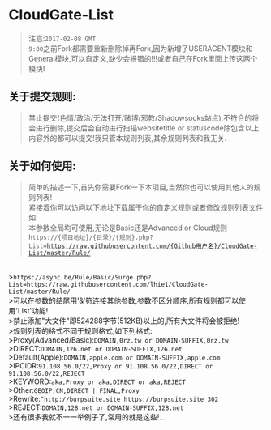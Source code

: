 # CloudGate-List
>注意:<code>2017-02-08 GMT 9:00</code>之前Fork都需要重新删除掉再Fork,因为新增了USERAGENT模块和General模块,可以自定义,缺少会报错的!!!或者自己在Fork里面上传这两个模块!
## 关于提交规则:
>禁止提交(色情/政治/无法打开/赌博/邪教/Shadowsocks站点),不符合的将会进行删除,提交后会自动进行扫描websitetitle or statuscode除包含以上内容外的都可以提交!我只管本规则列表,其余规则列表和我无关.
## 关于如何使用:
>简单的描述一下,首先你需要Fork一下本项目,当然你也可以使用其他人的规则列表!<br>
>紧接着你可以访问以下地址下载属于你的自定义规则或者修改规则列表文件如:<br>
>本参数全局均可使用,无论是Basic还是Advanced or Cloud规则<br>
><code>https://{项目地址}/{目录}/{规则}.php?List=https://raw.githubusercontent.com/{Github用户名}/CloudGate-List/master/Rule/</code>
<br>
><code>https://async.be/Rule/Basic/Surge.php?List=https://raw.githubusercontent.com/lhie1/CloudGate-List/master/Rule/</code>
<br>
>可以在参数的结尾用'&'符连接其他参数,参数不区分顺序,所有规则都可以使用'List'功能!<br>
>禁止添加"大文件"即524288字节(512KB)以上的,所有大文件将会被拒绝!<br>
>规则列表的格式不同于规则格式,如下列格式:<br>
>Proxy(Advanced/Basic):<code>DOMAIN,0rz.tw or DOMAIN-SUFFIX,0rz.tw</code><br>
>DIRECT:<code>DOMAIN,126.net or DOMAIN-SUFFIX,126.net</code><br>
>Default(Apple):<code>DOMAIN,apple.com or DOMAIN-SUFFIX,apple.com</code><br>
>IPCIDR:<code>91.108.56.0/22,Proxy or 91.108.56.0/22,DIRECT or 91.108.56.0/22,REJECT</code><br>
>KEYWORD:<code>aka,Proxy or aka,DIRECT or aka,REJECT</code><br>
>Other:<code>GEOIP,CN,DIRECT | FINAL,Proxy</code><br>
>Rewrite:<code>^http://burpsuite.site https://burpsuite.site 302</code><br>
>REJECT:<code>DOMAIN,128.net or DOMAIN-SUFFIX,128.net</code><br>
>还有很多我就不一一举例子了,常用的就是这些!...<br>

